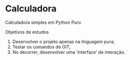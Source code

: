 # Calculadora
Calculadora simples em Python Puro

Objetivos de estudos

1. Desenvolver o projeto apenas na linguagem pura;
2. Testar os comandos de GIT;
3. No decorrer, desenvolver uma 'interface' de interação.